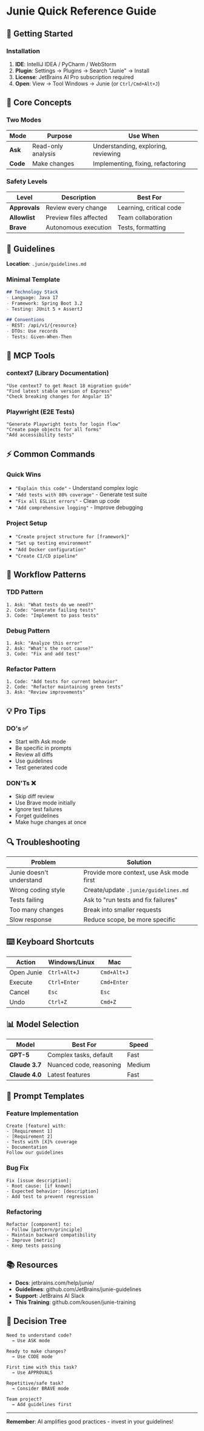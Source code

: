 # Junie Quick Reference Guide

## 🚀 Getting Started

### Installation
1. **IDE**: IntelliJ IDEA / PyCharm / WebStorm
2. **Plugin**: Settings → Plugins → Search "Junie" → Install
3. **License**: JetBrains AI Pro subscription required
4. **Open**: View → Tool Windows → Junie (or `Ctrl/Cmd+Alt+J`)

## 🎯 Core Concepts

### Two Modes
| Mode | Purpose | Use When |
|------|---------|----------|
| **Ask** | Read-only analysis | Understanding, exploring, reviewing |
| **Code** | Make changes | Implementing, fixing, refactoring |

### Safety Levels
| Level | Description | Best For |
|-------|-------------|----------|
| **Approvals** | Review every change | Learning, critical code |
| **Allowlist** | Preview files affected | Team collaboration |
| **Brave** | Autonomous execution | Tests, formatting |

## 📝 Guidelines

**Location**: `.junie/guidelines.md`

### Minimal Template
```markdown
## Technology Stack
- Language: Java 17
- Framework: Spring Boot 3.2
- Testing: JUnit 5 + AssertJ

## Conventions
- REST: /api/v1/{resource}
- DTOs: Use records
- Tests: Given-When-Then
```

## 🔧 MCP Tools

### context7 (Library Documentation)
```
"Use context7 to get React 18 migration guide"
"Find latest stable version of Express"
"Check breaking changes for Angular 15"
```

### Playwright (E2E Tests)
```
"Generate Playwright tests for login flow"
"Create page objects for all forms"
"Add accessibility tests"
```

## ⚡ Common Commands

### Quick Wins
- `"Explain this code"` - Understand complex logic
- `"Add tests with 80% coverage"` - Generate test suite
- `"Fix all ESLint errors"` - Clean up code
- `"Add comprehensive logging"` - Improve debugging

### Project Setup
- `"Create project structure for [framework]"`
- `"Set up testing environment"`
- `"Add Docker configuration"`
- `"Create CI/CD pipeline"`

## 🎨 Workflow Patterns

### TDD Pattern
```
1. Ask: "What tests do we need?"
2. Code: "Generate failing tests"
3. Code: "Implement to pass tests"
```

### Debug Pattern
```
1. Ask: "Analyze this error"
2. Ask: "What's the root cause?"
3. Code: "Fix and add test"
```

### Refactor Pattern
```
1. Code: "Add tests for current behavior"
2. Code: "Refactor maintaining green tests"
3. Ask: "Review improvements"
```

## 💡 Pro Tips

### DO's ✅
- Start with Ask mode
- Be specific in prompts
- Review all diffs
- Use guidelines
- Test generated code

### DON'Ts ❌
- Skip diff review
- Use Brave mode initially
- Ignore test failures
- Forget guidelines
- Make huge changes at once

## 🔍 Troubleshooting

| Problem | Solution |
|---------|----------|
| Junie doesn't understand | Provide more context, use Ask mode first |
| Wrong coding style | Create/update `.junie/guidelines.md` |
| Tests failing | Ask to "run tests and fix failures" |
| Too many changes | Break into smaller requests |
| Slow response | Reduce scope, be more specific |

## ⌨️ Keyboard Shortcuts

| Action | Windows/Linux | Mac |
|--------|--------------|-----|
| Open Junie | `Ctrl+Alt+J` | `Cmd+Alt+J` |
| Execute | `Ctrl+Enter` | `Cmd+Enter` |
| Cancel | `Esc` | `Esc` |
| Undo | `Ctrl+Z` | `Cmd+Z` |

## 📊 Model Selection

| Model | Best For | Speed |
|-------|----------|-------|
| **GPT-5** | Complex tasks, default | Fast |
| **Claude 3.7** | Nuanced code, reasoning | Medium |
| **Claude 4.0** | Latest features | Fast |

## 🎯 Prompt Templates

### Feature Implementation
```
Create [feature] with:
- [Requirement 1]
- [Requirement 2]
- Tests with [X]% coverage
- Documentation
Follow our guidelines
```

### Bug Fix
```
Fix [issue description]:
- Root cause: [if known]
- Expected behavior: [description]
- Add test to prevent regression
```

### Refactoring
```
Refactor [component] to:
- Follow [pattern/principle]
- Maintain backward compatibility
- Improve [metric]
- Keep tests passing
```

## 📚 Resources

- **Docs**: jetbrains.com/help/junie/
- **Guidelines**: github.com/JetBrains/junie-guidelines
- **Support**: JetBrains AI Slack
- **This Training**: github.com/kousen/junie-training

## 🚦 Decision Tree

```
Need to understand code?
  → Use ASK mode

Ready to make changes?
  → Use CODE mode
  
First time with this task?
  → Use APPROVALS
  
Repetitive/safe task?
  → Consider BRAVE mode
  
Team project?
  → Add guidelines first
```

---

**Remember**: AI amplifies good practices - invest in your guidelines!